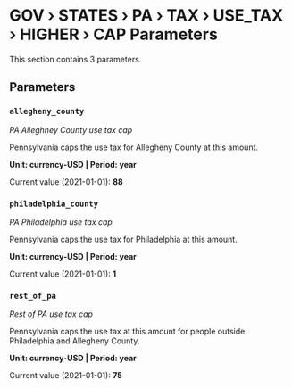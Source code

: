 # GOV › STATES › PA › TAX › USE_TAX › HIGHER › CAP Parameters

This section contains 3 parameters.

## Parameters

### `allegheny_county`
*PA Alleghney County use tax cap*

Pennsylvania caps the use tax for Allegheny County at this amount.

**Unit: currency-USD | Period: year**

Current value (2021-01-01): **88**


### `philadelphia_county`
*PA Philadelphia use tax cap*

Pennsylvania caps the use tax for Philadelphia at this amount.

**Unit: currency-USD | Period: year**

Current value (2021-01-01): **1**


### `rest_of_pa`
*Rest of PA use tax cap*

Pennsylvania caps the use tax at this amount for people outside Philadelphia and Allegheny County.

**Unit: currency-USD | Period: year**

Current value (2021-01-01): **75**

